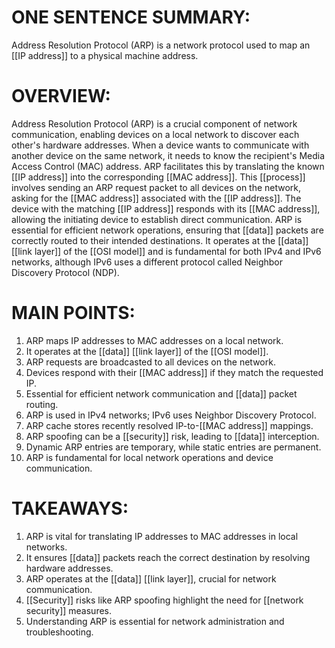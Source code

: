 # ONE SENTENCE SUMMARY:
Address Resolution Protocol (ARP) is a network protocol used to map an [[IP address]] to a physical machine address.

# OVERVIEW:
Address Resolution Protocol (ARP) is a crucial component of network communication, enabling devices on a local network to discover each other's hardware addresses. When a device wants to communicate with another device on the same network, it needs to know the recipient's Media Access Control (MAC) address. ARP facilitates this by translating the known [[IP address]] into the corresponding [[MAC address]]. This [[process]] involves sending an ARP request packet to all devices on the network, asking for the [[MAC address]] associated with the [[IP address]]. The device with the matching [[IP address]] responds with its [[MAC address]], allowing the initiating device to establish direct communication. ARP is essential for efficient network operations, ensuring that [[data]] packets are correctly routed to their intended destinations. It operates at the [[data]] [[link layer]] of the [[OSI model]] and is fundamental for both IPv4 and IPv6 networks, although IPv6 uses a different protocol called Neighbor Discovery Protocol (NDP).

# MAIN POINTS:
1. ARP maps IP addresses to MAC addresses on a local network.
2. It operates at the [[data]] [[link layer]] of the [[OSI model]].
3. ARP requests are broadcasted to all devices on the network.
4. Devices respond with their [[MAC address]] if they match the requested IP.
5. Essential for efficient network communication and [[data]] packet routing.
6. ARP is used in IPv4 networks; IPv6 uses Neighbor Discovery Protocol.
7. ARP cache stores recently resolved IP-to-[[MAC address]] mappings.
8. ARP spoofing can be a [[security]] risk, leading to [[data]] interception.
9. Dynamic ARP entries are temporary, while static entries are permanent.
10. ARP is fundamental for local network operations and device communication.

# TAKEAWAYS:
1. ARP is vital for translating IP addresses to MAC addresses in local networks.
2. It ensures [[data]] packets reach the correct destination by resolving hardware addresses.
3. ARP operates at the [[data]] [[link layer]], crucial for network communication.
4. [[Security]] risks like ARP spoofing highlight the need for [[network security]] measures.
5. Understanding ARP is essential for network administration and troubleshooting.